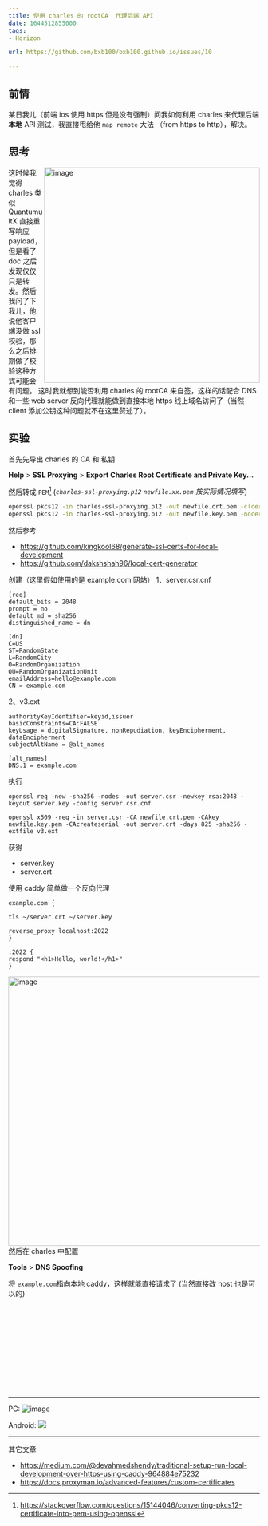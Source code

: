 ```yaml
---
title: 使用 charles 的 rootCA  代理后端 API
date: 1644512855000
tags:
- Horizon

url: https://github.com/bxb100/bxb100.github.io/issues/10

---
```

## 前情
某日我儿（前端 ios 使用 https 但是没有强制）问我如何利用 charles 来代理后端**本地** API 测试，我直接甩给他 `map remote` 大法 （from https to http），解决。

## 思考
<img width="432" alt="image" align="right" src="https://user-images.githubusercontent.com/20685961/153456893-60900373-e67b-4134-813b-8eb1156a4b0d.png">

这时候我觉得 charles 类似 QuantumultX 直接重写响应 payload，但是看了 doc 之后发现仅仅只是转发。然后我问了下我儿，他说他客户端没做 ssl 校验，那么之后排期做了校验这种方式可能会有问题。
这时我就想到能否利用 charles 的 rootCA 来自签，这样的话配合 DNS 和一些 web server 反向代理就能做到直接本地 https 线上域名访问了（当然 client 添加公钥这种问题就不在这里赘述了）。
<br>

## 实验
首先先导出 charles 的 CA 和 私钥

**Help** >  **SSL Proxying** >  **Export Charles Root Certificate and Private Key...**

然后转成 `PEM`[^1] (_`charles-ssl-proxying.p12` `newfile.xx.pem` 按实际情况填写_）

```sh
openssl pkcs12 -in charles-ssl-proxying.p12 -out newfile.crt.pem -clcerts -nokeys
openssl pkcs12 -in charles-ssl-proxying.p12 -out newfile.key.pem -nocerts -nodes 
```
然后参考
* https://github.com/kingkool68/generate-ssl-certs-for-local-development
* https://github.com/dakshshah96/local-cert-generator

创建（这里假如使用的是 example.com 网站）
1、server.csr.cnf
```
[req]
default_bits = 2048
prompt = no
default_md = sha256
distinguished_name = dn

[dn]
C=US
ST=RandomState
L=RandomCity
O=RandomOrganization
OU=RandomOrganizationUnit
emailAddress=hello@example.com
CN = example.com
```
 2、v3.ext
```
authorityKeyIdentifier=keyid,issuer
basicConstraints=CA:FALSE
keyUsage = digitalSignature, nonRepudiation, keyEncipherment, dataEncipherment
subjectAltName = @alt_names

[alt_names]
DNS.1 = example.com
```

执行
```
openssl req -new -sha256 -nodes -out server.csr -newkey rsa:2048 -keyout server.key -config server.csr.cnf

openssl x509 -req -in server.csr -CA newfile.crt.pem -CAkey newfile.key.pem -CAcreateserial -out server.crt -days 825 -sha256 -extfile v3.ext
```

获得
* server.key
* server.crt

使用 caddy 简单做一个反向代理

```
example.com {

tls ~/server.crt ~/server.key

reverse_proxy localhost:2022
}

:2022 {
respond "<h1>Hello, world!</h1>"
}
```

<img width="540" alt="image" align="right" src="https://user-images.githubusercontent.com/20685961/153470943-e0fbf171-01a9-440a-9a08-baa22c43a9a5.png">

然后在 charles 中配置 

**Tools** > **DNS Spoofing** 

将 `example.com`指向本地 caddy，这样就能直接请求了 (当然直接改 host 也是可以的)

<br>
<br>
<br>
<br>
<br>
<br>
<br>
<br>
<br>
<br>

----

PC:
<img  alt="image" src="https://user-images.githubusercontent.com/20685961/153471370-988fe1a9-0291-46dd-8df4-88792c54011f.png">

Android:
<img   src="https://user-images.githubusercontent.com/20685961/153471869-0b564770-f138-42bb-9dca-0d476194a929.jpg" >





[^1]: https://stackoverflow.com/questions/15144046/converting-pkcs12-certificate-into-pem-using-openssl

---

<a id="issuecomment-1203009674"></a>
其它文章
- https://medium.com/@devahmedshendy/traditional-setup-run-local-development-over-https-using-caddy-964884e75232
- https://docs.proxyman.io/advanced-features/custom-certificates